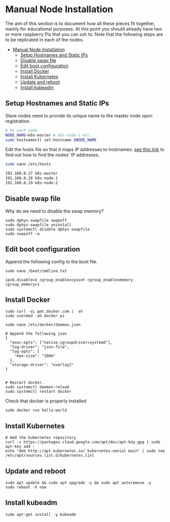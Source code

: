 # Manual Node Installation

The aim of this section is to document how all these pieces fit together, mainly for educational purposes. At this point you should already have two or more raspberry Pis that you can ssh to. Note that the following steps are to be replicated in each of the nodes.

- [Manual Node Installation](#manual-node-installation)
  - [Setup Hostnames and Static IPs](#setup-hostnames-and-static-ips)
  - [Disable swap file](#disable-swap-file)
  - [Edit boot configuration](#edit-boot-configuration)
  - [Install Docker](#install-docker)
  - [Install Kubernetes](#install-kubernetes)
  - [Update and reboot](#update-and-reboot)
  - [Install kubeadm](#install-kubeadm)

## Setup Hostnames and Static IPs

Slave nodes need to provide its unique name to the master node upon registration.

```sh
# On each node
NODE_NAME=k8s-master # k8s-node-1 etc..
sudo hostnamectl set-hostname $NODE_NAME
```

Edit the hosts file so that it maps IP addresses to hostnames. [see this link](../ssh_into_raspberry.md) to find out how to find the nodes' IP addresses.

```sh
sudo nano /etc/hosts

192.168.0.27 k8s-master
192.168.0.28 k8s-node-1
192.168.0.29 k8s-node-2
```

## Disable swap file
Why do we need to disable the swap memory?

```
sudo dphys-swapfile swapoff
sudo dphys-swapfile uninstall
sudo systemctl disable dphys-swapfile
sudo swapoff -a
```

## Edit boot configuration

Append the following config to the boot file.

```
sudo nano /boot/cmdline.txt

ipv6.disable=1 cgroup_enable=cpuset cgroup_enable=memory cgroup_memory=1
```

## Install Docker
```
sudo curl -sL get.docker.com |  sh
sudo usermod -aG docker pi

sudo nano /etc/docker/daemon.json

# Append the following json
{
  "exec-opts": ["native.cgroupdriver=systemd"],
  "log-driver": "json-file",
  "log-opts": {
    "max-size": "100m"
  },
  "storage-driver": "overlay2"
}


# Restart docker.
sudo systemctl daemon-reload
sudo systemctl restart docker
```

Check that docker is properly installed

```
sudo docker run hello-world
```

## Install Kubernetes
```
# Add the kubernetes repository
curl -s https://packages.cloud.google.com/apt/doc/apt-key.gpg | sudo apt-key add - 
echo "deb http://apt.kubernetes.io/ kubernetes-xenial main" | sudo tee /etc/apt/sources.list.d/kubernetes.list
```

## Update and reboot

```
sudo apt update && sudo apt upgrade -y && sudo apt autoremove -y
sudo reboot -h now
```

## Install kubeadm

```
sudo apt-get install -y kubeadm
```